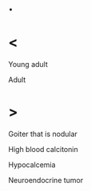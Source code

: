 # .

# <

Young adult

Adult

# >

Goiter that is nodular

High blood calcitonin

Hypocalcemia

Neuroendocrine tumor
